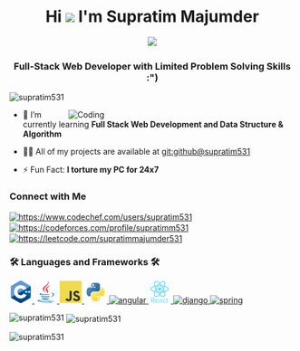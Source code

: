 <h1 align="center">Hi <img src="https://media.giphy.com/media/hvRJCLFzcasrR4ia7z/giphy.gif" width="28"> I'm Supratim Majumder</h1>

<!-- Typing SVG by DenverCoder1 - https://github.com/debajyoti2050/readme-typing-svg -->
<p align="center">
<a href="https://github.com/debajyoti2050/readme-typing-svg"><img src="https://readme-typing-svg.herokuapp.com/?lines=Learning%20Full-Stack%20Web%20Development;A%20Self%20Taught%20Developer;A%20Quick%20Learner;An%20Aspiring%20Competitive%20Coder%20😶&font=Fira%20Code&center=true&width=500&height=45&color=1aff1a&vCenter=true&size=23"></a>
</p>

<h3 align="center">Full-Stack Web Developer with Limited Problem Solving Skills :")</h3>

<p align="left"> <img src="https://komarev.com/ghpvc/?username=supratim531&label=Profile%20views&color=0e75b6&style=flat" alt="supratim531" /> </p>
<img align="right" alt="Coding" width="400" src="https://media.giphy.com/media/qgQUggAC3Pfv687qPC/giphy.gif">

- 🌱 I’m currently learning **Full Stack Web Development and Data Structure & Algorithm**

- 👨‍💻 All of my projects are available at [git:github@supratim531](https://github.com/supratim531?tab=repositories)

- ⚡ Fun Fact: **I torture my PC for 24x7**

<h3 align="left">Connect with Me</h3>
<p align="left">
<a href="https://www.codechef.com/users/supratim531" target="blank"><img align="center" src="https://cdn.jsdelivr.net/npm/simple-icons@3.1.0/icons/codechef.svg" alt="https://www.codechef.com/users/supratim531" height="30" width="40" /></a>
<a href="https://codeforces.com/profile/supratimm531" target="blank"><img align="center" src="https://raw.githubusercontent.com/rahuldkjain/github-profile-readme-generator/master/src/images/icons/Social/codeforces.svg" alt="https://codeforces.com/profile/supratimm531" height="40" width="40" /></a>
<a href="https://leetcode.com/supratimmajumder531" target="blank"><img align="center" src="https://raw.githubusercontent.com/rahuldkjain/github-profile-readme-generator/master/src/images/icons/Social/leet-code.svg" alt="https://leetcode.com/supratimmajumder531" height="30" width="40" /></a>

</p>
<h3 align="left">🛠️ Languages and Frameworks 🛠️</h3>
<p align="left"> <a href="https://www.w3schools.com/cpp/" target="_blank" rel="noreferrer"> <img src="https://raw.githubusercontent.com/devicons/devicon/master/icons/cplusplus/cplusplus-original.svg" alt="cplusplus" width="40" height="40"/> </a> <a href="https://www.java.com" target="_blank" rel="noreferrer"> <img src="https://raw.githubusercontent.com/devicons/devicon/master/icons/java/java-original.svg" alt="java" width="40" height="40"/> </a> <a href="https://developer.mozilla.org/en-US/docs/Web/JavaScript" target="_blank" rel="noreferrer"> <img src="https://raw.githubusercontent.com/devicons/devicon/master/icons/javascript/javascript-original.svg" alt="javascript" width="40" height="40"/> </a> <a href="https://www.python.org" target="_blank" rel="noreferrer"> <img src="https://raw.githubusercontent.com/devicons/devicon/master/icons/python/python-original.svg" alt="python" width="40" height="40"/> </a> <a href="https://angular.io" target="_blank" rel="noreferrer"> <img src="https://angular.io/assets/images/logos/angular/angular.svg" alt="angular" width="40" height="40"/> </a> <a href="https://reactjs.org/" target="_blank" rel="noreferrer"> <img src="https://raw.githubusercontent.com/devicons/devicon/master/icons/react/react-original-wordmark.svg" alt="react" width="40" height="40"/> </a> <a href="https://www.djangoproject.com/" target="_blank" rel="noreferrer"> <img src="https://cdn.worldvectorlogo.com/logos/django.svg" alt="django" width="40" height="40"/> </a> <a href="https://spring.io/" target="_blank" rel="noreferrer"> <img src="https://www.vectorlogo.zone/logos/springio/springio-icon.svg" alt="spring" width="40" height="40"/> </a> </p>

<p><img align="left" src="https://github-readme-stats.vercel.app/api/top-langs?username=supratim531&show_icons=true&locale=en&layout=compact" alt="supratim531" /></p>

<p>&nbsp;<img align="center" src="https://github-readme-stats.vercel.app/api?username=supratim531&show_icons=true&locale=en" alt="supratim531" /></p>

<p><img align="center" src="https://github-readme-streak-stats.herokuapp.com/?user=supratim531&" alt="supratim531" /></p>
